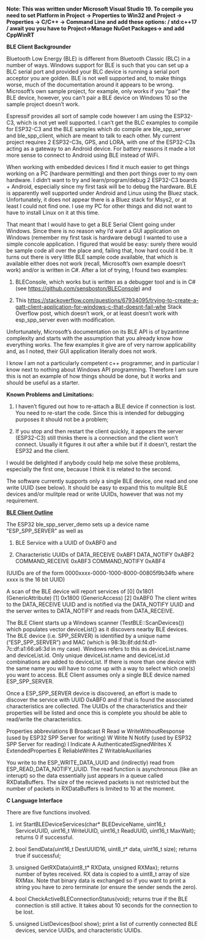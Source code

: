 <b> Note: This was written under Microsoft Visual Studio 19. To compile you need to set Platform in Project -> Properties to Win32 and
    Project -> Properties -> C/C++ -> Command Line and add these options: / std:c++17 / await you you have to Project->Manage NuGet Packages-> and add CppWinRT</b>

<b>BLE Client Backgrounder</b>

Bluetooth Low Energy (BLE) is different from Bluetooth Classic (BLC) in a number of ways. Windows support for BLE is such that you can set up a BLC serial port and provided your BLC device is running a serial port acceptor you are golden. BLE is not well supported and, to make things worse, much of the documentation around it appears to be wrong. Microsoft’s own sample project, for example, only works if you “pair” the BLE device, however, you can’t pair a BLE device on Windows 10 so the sample project doesn’t work.

Espressif provides all sort of sample code however I am using the ESP32-C3, which is not yet well supported. I can’t get the BLC examples to compile for ESP32-C3 and the BLE samples which do compile are ble_spp_server and ble_spp_client, which are meant to talk to each other. My current project requires 2 ESP32-C3s, GPS, and LORA, with one of the ESP32-C3s acting as a gateway to an Android device. For battery reasons it made a lot more sense to connect to Android using BLE instead of WiFi.

When working with embedded devices I find it much easier to get things working on a PC (hardware permitting) and then port things over to my own hardware. I didn’t want to try and learn/program/debug 2 ESP32-C3 boards + Android, especially since my first task will be to debug the hardware. BLE is apparently well supported under Android and Linux using the Bluez stack. Unfortunately, it does not appear there is a Bluez stack for Msys2, or at least I could not find one. I use my PC for other things and did not want to have to install Linux on it at this time.

That meant that I would have to get a BLE Serial Client going under Windows. Since there is no reason why I’d want a GUI application on Windows (remember my first task is hardware debug) I wanted to use a simple concole application. I figured that would be easy: surely there would be sample code all over the place and, failing that, how hard could it be. It turns out there is very little BLE sample code available, that which is available either does not work (recall, Microsoft’s own example doesn’t work) and/or is written in C#. After a lot of trying, I found two examples:

1) BLEConsole, which works but is written as a debugger tool and is in C# (see https://github.com/sensboston/BLEConsole) and

2) This https://stackoverflow.com/questions/67934095/trying-to-create-a-gatt-client-application-for-windows-c-that-doesnt-fail-whe Stack Overflow post, which doesn’t work, or at least doesn’t work with esp_spp_server even with modification.

Unfortunately, Microsoft’s documentation on its BLE API is of byzantinne complexity and starts with the assumption that you already know how everything works. The few examples it give are of very narrow applicability and, as I noted, their GUI application literally does not work.

I know I am not a particularly competent c++ programmer, and in particular I know next to nothing about Windows API programming. Therefore I am sure this is not an example of how things should be done, but it works and should be useful as a starter.


<b>Known Problems and Limitations:</b> 
1) I haven’t figured out how to re-attach a BLE device if connection is lost. You need to re-start the code. Since this is intended for debugging purposes it should not be a problem;

2) If you stop and then restart the client quickly, it appears the server (ESP32-C3) still thinks there is a connection and the client won’t connect. Usually it figures it out after a while but if it doesn’t, restart the ESP32 and the client.

I would be delighted if anybody could help me solve these problems, especially the first one, because I think it is related to the second.

The software currently supports only a single BLE device, one read and one write UUID (see below). It should be easy to expand this to mulitple BLE devices and/or mulitple read or write UUIDs, however that was not my requirement.


<b><u>BLE Client Outline</b></u>

The ESP32 ble_spp_server_demo sets up a device name "ESP_SPP_SERVER" as well as 

1) BLE Service with a UUID of 0xABF0 and

2) Characteristic UUIDs of
DATA_RECEIVE 0xABF1
DATA_NOTIFY 0xABF2
COMMAND_RECEIVE 0xABF3
COMMAND_NOTIFY 0xABF4

(UUIDs are of the form 0000xxxx-0000-1000-8000-00805f9b34fb where xxxx is the 16 bit UUID)

A scan of the BLE device will report services of
[0] 0x1801 (GenericAttribute)
[1] 0x1800 (GenericAccess)
[2] 0xABF0
The client writes to the DATA_RECEIVE UUID and is notified via the DATA_NOTIFY UUID and the server writes to DATA_NOTIFY and reads from DATA_RECEIVE.

The BLE Client starts up a Windows scanner (TestBLE::ScanDevices()) which populates vector<BLEDeviceData> deviceList{} as it discovers nearby BLE devices. The BLE device (i.e. SPP_SERVER) is identified by a unique name (“ESP_SPP_SERVER”) and MAC (which is 98:3b:8f:dd:f4:d1-7c:df:a1:66:a6:3d in my case). Windows refers to this as deviceList.name and deviceList.id. Only unique deviceList.name and deviceList.id combinations are added to deviceList. If there is more than one device with the same name you will have to come up with a way to select which one(s) you want to access. BLE Client assumes only a single BLE device named ESP_SPP_SERVER.

Once a ESP_SPP_SERVER device is discovered, an effort is made to discover the service with UUID 0xABF0 and if that is found the associated characteristics are collected. The UUIDs of the characteristics and their properties will be listed and once this is complete you should be able to read/write the characteristics. 

Properties abbreviations
B Broadcast
R Read 
w WriteWithoutResponse (used by ESP32 SPP Server for writing)
W Write
N Notify (used by ESP32 SPP Server for reading)
I Indicate
A AuthenticatedSignedWrites
X ExtendedProperties
E ReliableWrites
Z WritableAuxiliaries

You write to the ESP_WRITE_DATA_UUID and (indirectly) read from ESP_READ_DATA_NOTIFY_UUID. The read function is asynchronous (like an interupt) so the data essentially just appears in a queue called RXDataBuffers. The size of the recieved packets is not restricted but the number of packets in RXDataBuffers is limited to 10 at the moment. 


<b>C Language Interface</b>

There are five functions involved.

1) int StartBLEDeviceServices(char* BLEDeviceName, uint16_t ServiceUUID, uint16_t WriteUUID, uint16_t ReadUUID, uint16_t MaxWait);
   returns 0 if successful. 

2) bool SendData(uint16_t DestUUID16, uint8_t* data, uint16_t size);
   returns true if successful;

3) unsigned GetRXData(uint8_t* RXData, unsigned RXMax);
   returns number of bytes received. RX data is copied to a uint8_t array of size RXMax. Note that binary data is 
   exchanged so if you want to print a string you have to zero terminate (or ensure the sender sends the zero).

4) bool CheckActiveBLEConnectionStatus(void);
   returns true if the BLE connection is still active. It takes about 10 seconds for the connection to be lost.

5) unsigned ListDevices(bool show);
   print a list of currently connected BLE devices, service UUIDs, and characteristic UUIDs.
